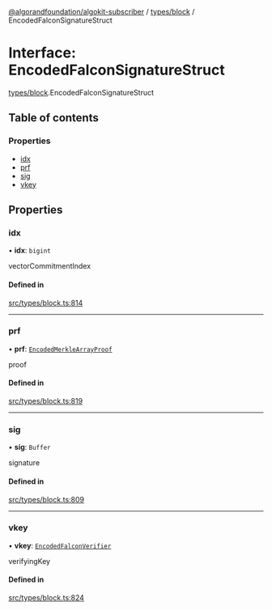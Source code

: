 [@algorandfoundation/algokit-subscriber](../README.md) / [types/block](../modules/types_block.md) / EncodedFalconSignatureStruct

# Interface: EncodedFalconSignatureStruct

[types/block](../modules/types_block.md).EncodedFalconSignatureStruct

## Table of contents

### Properties

- [idx](types_block.EncodedFalconSignatureStruct.md#idx)
- [prf](types_block.EncodedFalconSignatureStruct.md#prf)
- [sig](types_block.EncodedFalconSignatureStruct.md#sig)
- [vkey](types_block.EncodedFalconSignatureStruct.md#vkey)

## Properties

### idx

• **idx**: `bigint`

vectorCommitmentIndex

#### Defined in

[src/types/block.ts:814](https://github.com/algorandfoundation/algokit-subscriber-ts/blob/main/src/types/block.ts#L814)

___

### prf

• **prf**: [`EncodedMerkleArrayProof`](types_block.EncodedMerkleArrayProof.md)

proof

#### Defined in

[src/types/block.ts:819](https://github.com/algorandfoundation/algokit-subscriber-ts/blob/main/src/types/block.ts#L819)

___

### sig

• **sig**: `Buffer`

signature

#### Defined in

[src/types/block.ts:809](https://github.com/algorandfoundation/algokit-subscriber-ts/blob/main/src/types/block.ts#L809)

___

### vkey

• **vkey**: [`EncodedFalconVerifier`](types_block.EncodedFalconVerifier.md)

verifyingKey

#### Defined in

[src/types/block.ts:824](https://github.com/algorandfoundation/algokit-subscriber-ts/blob/main/src/types/block.ts#L824)
